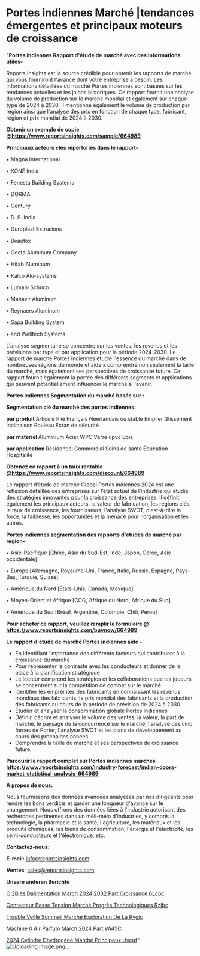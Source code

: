 # Portes indiennes Marché |tendances émergentes et principaux moteurs de croissance

"<strong>Portes indiennes Rapport d'étude de marché avec des informations utiles-</strong>

Reports Insights est la source crédible pour obtenir les rapports de marché qui vous fourniront l'avance dont votre entreprise a besoin. Les informations détaillées du marché Portes indiennes sont basées sur les tendances actuelles et les jalons historiques. Ce rapport fournit une analyse du volume de production sur le marché mondial et également sur chaque type de 2024 à 2030. Il mentionne également le volume de production par région ainsi que l'analyse des prix en fonction de chaque type, fabricant, région et prix mondial de 2024 à 2030.

<strong><b>Obtenir un exemple de copie @</b></strong><a href=https://www.reportsinsights.com/sample/664989><strong><b>https://www.reportsinsights.com/sample/664989</b></strong></a>

<b>Principaux acteurs clés répertoriés dans le rapport-</b>

<b> </b>• Magna International

• KONE India

• Fenesta Building Systems

• DORMA

• Century

• D. S. India

• Duroplast Extrusions

• Beautex

• Geeta Aluminum Company

• Hifab Aluminum

• Kalco Alu-systems

• Lumani Schuco

• Mahavir Aluminum

• Reynaers Aluminum

• Sapa Building System

• and Welltech Systems.

L'analyse segmentaire se concentre sur les ventes, les revenus et les prévisions par type et par application pour la période 2024-2030. Le rapport de marché Portes indiennes étudie l'essence du marché dans de nombreuses régions du monde et aide à comprendre non seulement la taille du marché, mais également ses perspectives de croissance future. Ce rapport fournit également la portée des différents segments et applications qui peuvent potentiellement influencer le marché à l'avenir.

<strong>Portes indiennes Segmentation du marché basée sur :</strong>

<strong> Segmentation clé du marché des portes indiennes: </strong>

<strong> par produit </strong>
Articulé
Plié
Français
Néerlandais ou stable
Empiler
Glissement
Inclinaison
Rouleau
Écran de sécurité

<strong> par matériel </strong>
Aluminium
Acier
WPC
Verre
upvc
Bois

<strong> par application </strong>
Résidentiel
Commercial
Soins de santé
Éducation
Hospitalité

<strong><b>Obtenez ce rapport à un taux rentable @</b></strong><a href=https://www.reportsinsights.com/discount/664989><strong><b>https://www.reportsinsights.com/discount/664989</b></strong></a>

Le rapport d’étude de marché Global Portes indiennes 2024 est une réflexion détaillée des entreprises sur l’état actuel de l’industrie qui étudie des stratégies innovantes pour la croissance des entreprises. Il définit également les principaux acteurs, la valeur de fabrication, les régions clés, le taux de croissance, les fournisseurs, l'analyse SWOT, c'est-à-dire la force, la faiblesse, les opportunités et la menace pour l'organisation et les autres.

<strong>Portes indiennes segmentation des rapports d'études de marché par région-</strong>

• Asie-Pacifique [Chine, Asie du Sud-Est, Inde, Japon, Corée, Asie occidentale]

• Europe [Allemagne, Royaume-Uni, France, Italie, Russie, Espagne, Pays-Bas, Turquie, Suisse]

• Amérique du Nord [États-Unis, Canada, Mexique]

• Moyen-Orient et Afrique [CCG, Afrique du Nord, Afrique du Sud]

• Amérique du Sud [Brésil, Argentine, Colombie, Chili, Pérou]

<strong>Pour acheter ce rapport, veuillez remplir le formulaire @   <a href=https://www.reportsinsights.com/buynow/664989>https://www.reportsinsights.com/buynow/664989</a></strong>

<strong>Le rapport d'étude de marché Portes indiennes aide -</strong>
<ul>
  <li>En identifiant 'importance des différents facteurs qui contribuent à la croissance du marché</li>
  <li>Pour représenter le contraste avec les conducteurs et donner de la place à la planification stratégique</li>
  <li>Le lecteur comprend les stratégies et les collaborations que les joueurs se concentrent sur la compétition de combat sur le marché.</li>
  <li>Identifier les empreintes des fabricants en connaissant les revenus mondiaux des fabricants, le prix mondial des fabricants et la production des fabricants au cours de la période de prévision de 2024 à 2030.</li>
  <li>Étudier et analyser la consommation globale Portes indiennes</li>
  <li>Définir, décrire et analyser le volume des ventes, la valeur, la part de marché, le paysage de la concurrence sur le marché, l'analyse des cinq forces de Porter, l'analyse SWOT et les plans de développement au cours des prochaines années.</li>
  <li>Comprendre la taille du marché et ses perspectives de croissance future.</li>
</ul>

<strong>Parcourir le rapport complet sur Portes indiennes marchés <a href=https://www.reportsinsights.com/industry-forecast/indian-doors-market-statistical-analysis-664989>https://www.reportsinsights.com/industry-forecast/indian-doors-market-statistical-analysis-664989</a></strong>

<strong>À propos de nous:</strong>

Nous fournissons des données avancées analysées par nos dirigeants pour rendre les bons verdicts et garder une longueur d'avance sur le changement. Nous offrons des données liées à l'industrie autorisant des recherches pertinentes dans un méli-mélo d'industries, y compris la technologie, la pharmacie et la santé, l'agriculture, les matériaux et les produits chimiques, les biens de consommation, l'énergie et l'électricité, les semi-conducteurs et l'électronique, etc.

<strong>Contactez-nous:</strong>

<strong>E-mail:</strong> <a href=mailto:info@reportsinsights.com>info@reportsinsights.com</a>

<strong>Ventes</strong>: <a href=mailto:sales@reportsinsights.com>sales@reportsinsights.com</a>

<strong>Unsere anderen Berichte</strong>

<a href=https://www.linkedin.com/pulse/c%C3%A2bles-dalimentation-march%C3%A9-2024-2032-part-croissance-6lcpc/>C 2Bles Dalimentation March 2024 2032 Part Croissance 6Lcpc</a>

<a href=https://www.linkedin.com/pulse/contacteur-basse-tension-marché-progrès-technologiques-rzibc/>Contacteur Basse Tension Marché Progrès Technologiques Rzibc</a>

<a href=https://www.linkedin.com/pulse/trouble-veille-sommeil-marché-exploration-de-la-rvgjc/>Trouble Veille Sommeil Marché Exploration De La Rvgjc</a>

<a href=https://www.linkedin.com/pulse/machine-%C3%A0-air-parfum%C3%A9-march%C3%A9-2024-part-wi45c/>Machine  0 Air Parfum March 2024 Part Wi45C</a>

<a href=https://www.linkedin.com/pulse/2024-cylindre-dhydrogène-marché-principaux-uvcuf/>2024 Cylindre Dhydrogène Marché Principaux Uvcuf</a>"
![Uploading image.png…]()
